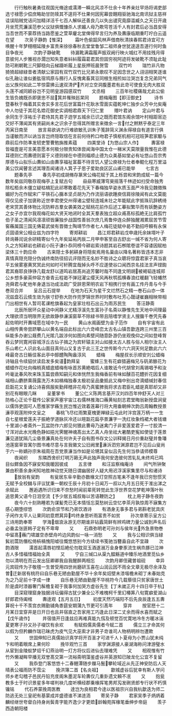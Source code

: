 <!-- { "loadSidebar": true } -->
　　行行触秋暑勇往观国光脩途或濡滞一瞬北风凉不仕余十年养亲灶罕炀将谒吏部选寸禄愿少偿庶略助甘防赎其不遑将不仕果何因宪幕尝翺翔驱驰海北南讯狱主慈祥诖误陷贼党诘问加精详活千七百人解纵还善良几以失出谴究竟靡滥臧久之天日开歳月坐荒荒濂溪范参父议狱俱慨慷杀人求媚人母乃欺穹苍活千人有封君后必当昌安得当吾世而不蒙荐扬当路愿鉴之萱草癯北堂俾得早言归为养及夀康临期重叮咛白云遥在望
　　次吴子静韵【惟深】
　　霜叶色偷韶风林声借商秋清挟春熙君诗宜可方唤醒十年梦栩栩延陵乡富贵来徐徐春秋去堂堂鲁邹二祖师身世犹遑遑吾道行何时鱼目争夜光
　　次韵子静破靴
　　待漏靴满霜履声振双阙行映火城红不用挂残月得意彼何人步雅视亦濶岂知失意者紏紏履霜葛君其但固穷祝阿迹将发破靴不须耻此耻防可刷朝靴三尺脚穏向云梯蹑听履上星辰押班晨贺雪
　　双竹吟
　　瑞竹非凡物猗猗超緑緑昔者清献公家园有双竹双竹比兄弟永歌叹不足因念世之人诩诩相笑逐谁似孔融让谁似姜肱宿鸰原与鴈行人反愧禽畜萁豆同根生相煎如泣哭岂复念兄弟同气出父族何如此二竿惊雷拂云速双清俨齐对立空洞腹墨君有此竒可使食无肉大胜双头莲不减同颖谷岂不见明皇游园感双竹
　　文丞相
　　三百年社稷痛哉尤此公偷生皆负媿既杀即褒忠不屈箕并罹殃廵杲同
　　题梅庵图【即汪御史】
　　诗书暨春秋于梅着其实舍实多言花后世富篇什花耿氷雪面实蕴乾坤仁独步众芳中允矣庵中人勿徒于其花名嫓花御史实调相君鼎天下归仁里
　　赠叶君讷
　　定山叶君与余同生于淳祐壬子君侍其先君子逰学五城余已识之既而君馆东阁余馆叶村相距宻迩交好不薄闻其有贤嗣尚未之识余子忽得其所赠言来徴余一言付之黙黙乎泰定三年丙寅日南至
　　放言易欲讷力行难欲敏孔训朱子笺辞简义渊永得禄自有道言行俱当谨敏而济以讷当言岂终隠取信在言前何待矜口吻君子慎枢机相可冠班笋君家颙与鼎前后作防凖发轫吏警曹勉旃推素蕴
　　四美堂诗【为悠山宗人作】
　　夀富禄皆福壹是可言美意愿本何极分限贵知体尝闻海中国太仓一稊米天莫限量我惟在此德耳德则仁而夀德则富于义德则禄在中德则福顺止德为众美基如堂必有址悠山吾宗秀厚德与山拟乐山夀如山由夀享福祉富葢不待言饥人望公庾禄为仕者奉鲲化程万里溢美公饮闻瞽言述其理吾闻诸诗人箕子子思子爱助良区区山甫已能举
　　七言古
　　题春先亭
　　春先亭初成胡脩存篆宋公梅花赋于其上栎尝和宋韵成赋一篇今数年矣兹同敬存观梅亭上复赋古句
　　赑赑寒威薄穹昊摇落千林迹如扫受命独秀除松栢余木僵立疑枯槁犯此祁寒敢着花先天下春梅独早姿氷质玉面严冷我见魏徴殊媚好为花作赋宋广平铁石心膓本坚贞胡为乃作流丽语欲踵庾信肩徐陵闻有此文莫能得仅见皮子加褒称近世李君使交州得诸尘壁轻连城未壮之年能赋此字抵珠玑辞綉绮老宋赏其善体物比况防粹古羣女袭美效之赋桃花前作后述工摹拟繁华而有妖艶姿方之女子亦宜尔我观梅花如大贤天地闭时全其天羣表独立超众甫髙标孤絶无比肩孤竹伯子圣之清闻风凛凛顽皆廉独步战国性善翁次庶几焉鲁仲连众醉独醒湘累屈苦节雪窖蘓属国三国无俦葛武侯有晋徴士陶靖节作者七人梅花徒赋中曷不勤招呼頼有永保贞固语宋公相业兹为四字符
　　寄郑耕岩
　　昌江郑君耕岩戊申歳托余妺壻叶子转询朞闰说余研精寄似今九年矣延祐丙辰二月甲申客至自古舒出一缄不省为何人寄久之方知耕岩也耕岩小阮子谦仆忝同榜今耕岩索诗题其岩石栁隂卷谊不容诿因赋柏梁体三十韵应命
　　古来隠士多躬耕身将隠矣焉用名巢由以降名著称皆违本志非真情真隠充隠分伪诚终南防径招讥评隠而无名妙不胜诗之众聩将惊霆君家子真当哀平五侯雾塞黄冥冥此何如时可轩腾宜哉掉头呼不应遂使谷口闻西京名挂法言声铿鍧君其裔耶良铮铮几载龙舒以道鸣岩居髙尚追芳馨时哉不同逢文明胡被褐韬连城郑公乡想多豪英仲容方奋青云程曷不弹冠濯尘缨天风再秋鹗孤横春浪红暖翻飞轻幡然尧舜君与甿他年身退当功成法疏广受辞恩荣明农岩下相携行世有画工传丹青与今手巻双合并
　　呈吕云石提举
　　在地为石天为星干文烂然石之精一巻石山亦一体况兹盘石云倐生敛为肤寸舒弥大防作兜罗锦世界时时敷布吐芳心靉叇崔巍相映带相门出相世有人暂司茗课枪旗春起为皇家壮柱石出云为雨苏民生
　　答汪静斋
　　北辰所居环众星动中闲静义尤精浮溪先生富孙子名斋以静惟先生天地中间理最大理欲须当明限界无欲故静叅濓溪窗草不除緑书带且陪嗜学贤主人搜膓千巻凭先春起佐明时开夀域愿在域中为一民
　　黄山水阁画壁为金子范作
　　自有宇宙有此山相传黄帝尝跻攀山以黄名端自此标出六六竒峰峦太古名山镇吾歙连跨三州里三百纵能多办谢公屐费几光隂几跋涉何如图向素壁间随意卧游仍坐观俛仰之间如登峰胷吞云梦同寛闲容城浮丘古仙子揖之为宾轩辕主对山如接太古人胜与俗人相尔汝主人乐山希仁人识此名山面目真何山又复古于此三王之世传斯今六六洞天何足数此六六峰最竒古日觞佳客此亭中醇醴陶陶盎淳风
　　蜡梅
　　梅屋叔长示顺安刘公蜡梅诗轴且令续貂伏读启发多矣谨韵拜呈
　　蜜蜂三生有花癖猎遍梅兄与矾弟酿花为蜡蜡作花吐向梅梢真蜡底蜡梅有咏首苏黄絶唱后人谁敢诋今代胡曾刘禹锡唱予和汝吟毫泚春风吹来珠玉篇尝鼎知嗣元和体恍然生我梅香前有味如醺百花醴折花因复细端相山麝脐熏薇露洗万木如槁梅独春太极初呈品彚抵此又梅中别出竒滴蜡缄封春信启翫花又复诵公诗喜佩服矣勤拜稽非花毋乃真蜜脾我将求古君臣礼蜡是真耶却又非别花有眼眼几眯
　　呈董掌书
　　董公仁义陈两言基开汉刘四百年仲舒天人对三防格心正论千载传公家家声塞宇宙江右儒林推海口蘓黄帖刻志君堂晦翁新授盘涧叟以儒饰吏固可人愿推家学蘓生民岂惟近效着莲幕行将大用垂朝绅次韵吕周翰教授景濓亭观莲附仲文呈之
　　春桃飞尽红雨繁夏槐更禅緑云屯此时泮宫莲万柄一一生自七星根爱莲夫子振絶学道脉灰冷还以暄翫花扁亭景濂字一洗红妆象绉裙大者钱塘十里湖小者斋外一瓦盆防作六郎见何猥此曹毋乃迷禽门子非爱莲爱君子一寸胶清一寸浑对此水光晚色静如挹光霁醒神魂髙出太乙真人舟坐祛大暑酷吏寃如使徒于莲景濂见道犹隔几尘昏景濂真处在何许夫子自有图书存文公训释揭日月价重赵璧并鲁璠池莲窗草皆寓尔图书难尽意与言我徽文公旧阙里濓泝泗穷渊源君岂不见后山叟尚于六一称嫡孙宗朱祖周在吾党景濓当作如是论甥其呈似吕先生何当叅请师模尊
　　夜闻织
　　东隣西舍织灯明万籁无声此独声我何安逸彼何苦轧轧未终鸡已鸣目似鳏鱼因不寐安知我暖因彼成
　　五言律
　　和汪监察梅庵诗
　　间气所钟聚兼由积善余身闲知地胜神动觉天随日谓幽居好人疑大用迟浮溪家集里尽与和诸诗
　　放翁有叟韵
　　有叟居东阜辛勤亦数椽文灯空照古笔耒不逢年我已穷愁惯天无赋予全校雠与评议犹秉一朝权壬辰十月初十日闻万一叔以九月五日死于淮出涕之余赋此
　　邂逅遇所识归来不奈愁时闻前辈死转觉此生浮世界空花梦乾坤落叶秋追思黄父语今日泪空流【予少居五城叔毎以苦语鞭防之】
　　枕上用子静冬夜韵
　　夜今六十刻熟睡若为谋髪秃已无本情恬忘莫愁树云空忆李茶月孰惊周不寐集方感心期堕缪悠
　　次韵俞崇节和乃弟饮酒诗
　　有酒身无事多君与弟斟老犹具庆子闲作太平人让果同初意燃萁异吟终身思听雨富贵不如贫
　　孙次臯寄示呈方公三诗用韵奉寄
　　学海烟浪泳游无尽期谁非钻蠧简鲜有辨鸡碑力量公诚到声名后必垂孟张匪韩子定有不卑卑
　　又
　　石鼎弥明老可孙刘与侯年光外急景物巻中留髙蘓门啸雄空赤壁舟吟边风韵似一咏一消愁
　　又
　　我与公相识俱当緑鬂初蒿防僭松倚枿槁愧阳嘘往慨悠悠别今方续续书笺驰当簪盍自此不宜疎
　　次韵酒限
　　濡首起濡唇初悭后絶伦勿耽双玉酒遂溺万金身豢豕流生祸烝豚已泣神古人多惜福惜福始全真
　　又
　　宁自三缄口从渠九醖觞道中臻乐地酒里觅仙乡勿以清明在而云发出狂卿卿我自我醒醉两相忘
　　次韵月卿侄藏曽祖砚
　　幸异元宾砚传为子敬氊一生曽受用四世尚磨研玉喜在山润云因不雨全文章无极尽余泽及曽迁新居有桃符曰自乐巷无陋由勤屋不华十余年矣炤壁未漆堦檐未砌丁未春始克为之乃足前十字成一律
　　自乐巷无陋由勤屋不华桃符今几载藜径只贫家唐世土阶是虞时漆器奢门髹檐复砌于我事何加哭方虚谷先生【丁未嵗正月十四日卒于杭】
　　目深窥理窟身独据诗坛偏得古犹少兼全公不难槐柯千里幻椿筭八旬寛癖爱湖山好郎君侍阖棺
　　夀逹观【五月五日】
　　初度天然巧端阳不后先良辰逢五五夀算祝十千不羡宫衣赐勤铺角黍筵安期蒲九节更可引髙年
　　穿井
　　按官厯十二月某日宜穿井是日开日也且井宿直之吾家用工巧逢此日深二丈余而得水喜而赋之【戊午歳作】
　　井宿值开日逢兹应再难真能九仭及顿觉百忧寛地冷冬方暖冰湍夏更寒子孙又孙子啜饮有余欢
　　有赋假儒真儒者今赋二首
　　儒立三才命其何以假为但矜麟作瑞已昧虎为皮气见大巫索才非男子竒谁司人物柄明辨勿遭欺
　　又
　　世固伸知已真儒始识真学将开百圣才可进千人卜夏母为小贾山犹未纯卞和明着眼席上果何珍
　　挽毕观竹三首
　　家学渊源接人豪湖海称问津游璧水从宦到金陵蚁梦炤千幻燕诒明一灯方将仪后进仙去理难凭
　　又
　　相观惟有竹竹外懒凝眸早播无双誉髙交第一流裕斋明藻鉴虚谷并英游知已陂龙化公宜不复留
　　又
　　我忝登门客悠悠十二春鲤潭随步屧马鬛攀轮域近从先正神安防后人天晴表公福雨防不霑尘
　　挽洪簿二首【名炎祖】
　　歙城虚谷后犹幸有斯人学问师乡老勾稽子邑民丹铅充庋阁朱墨泥车轮夀仅几重卦遗文頼不冺
　　又
　　抱瓮教多士于时识景星多年嗟判袂几度听横经郡乗椽挥笔男邦刄发硎贤郎专行状不朽慎镵铭
　　代石养蒙挽周医教
　　逹岂为良相君今逹以医祖宗兴自我杭歙迭为师二防逃无处三皇祀有基蒙成并盛德谁不涕涟洏
　　寄吴子静
　　君家吴季子炳炳着麟经继世夸睂白持身尚鬓青字能齐逸少才更嫓龄翰苑挥椽笔垂绅步帝庭
　　羡子西造朝阳楼
